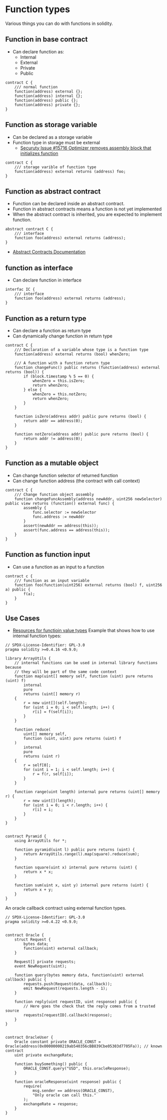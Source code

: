 # Function types

Various things you can do with functions in solidity.

## Function in base contract

- Can declare function as:
  - Internal
  - External
  - Private
  - Public

```solidity
contract C {
    /// normal function
    function(address) external {};
    function(address) internal {};
    function(address) public {};
    function(address) private {};
}
```

## Function as storage variable

- Can be declared as a storage variable
- Function type in storage must be external
  - [Securuty Issue #15716 Optimizer removes assembly block that initializes function](https://github.com/ethereum/solidity/issues/15716)

```solidity
contract C {
    /// storage varible of function type
    function(address) external returns (address) foo;
}
```


## Function as abstract contract

- Function can be declared inside an abstract contract.
- Function in abstract contracts means a function is not yet implemented
- When the abstract contract is inherited, you are expected to implement function.

```solidity
abstract contract C {
    /// interface 
    function foo(address) external returns (address);
}
```

- [Abstract Contracts Documentation](https://github.com/ethereum/solidity/blob/develop/docs/contracts/abstract-contracts.rst)

## function as interface

- Can declare function in interface

```solidity
interfac IC {
    /// interface 
    function foo(address) external returns (address);
}
```

## Function as a return type

- Can declare a function as return type
- Can dynamically change function in return type

```solidity
contract C {
    /// Declaration of a variable whose type is a function type
    function(address) external returns (bool) whenZero;

    /// A function with a function return type
    function changeFunc() public returns (function(address) external returns (bool)) {
        if (block.timestamp % 5 == 0) {
            whenZero = this.isZero;
            return whenZero;
        } else {
            whenZero = this.notZero;
            return whenZero;
        }
    }

    function isZero(address addr) public pure returns (bool) {
        return addr == address(0);
    }

    function notZero(address addr) public pure returns (bool) {
        return addr != address(0);
    }
}
```

## Function as a mutable object

- Can change function selector of returned function
- Can change function address (the contract with call context)

```solidity
contract C {
    /// Change function object assembly
    function changeFuncAssembly(address newAddr, uint256 newSelector) public view returns (function() external func) {
        assembly {
            func.selector := newSelector
            func.address := newAddr
        }
        assert(newAddr == address(this));
        assert(func.address == address(this));
    }
}
```

## Function as function input

- Can use a function as an input to a function

```solidity
contract c {
    /// function as an input variable
    function foo(function(uint256) external returns (bool) f, uint256 a) public {
        f(a);
    }
}
```

## Use Cases

- [Resources for functioin value types](https://github.com/ethereum/solidity/blob/459ad2463c409a9d746f0fc7630ff7680e6a57b1/docs/types/value-types.rst#L993)
Example that shows how to use internal function types:

```solidity
// SPDX-License-Identifier: GPL-3.0
pragma solidity >=0.4.16 <0.9.0;

library ArrayUtils {
    // internal functions can be used in internal library functions because
    // they will be part of the same code context
    function map(uint[] memory self, function (uint) pure returns (uint) f)
        internal
        pure
        returns (uint[] memory r)
    {
        r = new uint[](self.length);
        for (uint i = 0; i < self.length; i++) {
            r[i] = f(self[i]);
        }
    }

    function reduce(
        uint[] memory self,
        function (uint, uint) pure returns (uint) f
    )
        internal
        pure
        returns (uint r)
    {
        r = self[0];
        for (uint i = 1; i < self.length; i++) {
            r = f(r, self[i]);
        }
    }

    function range(uint length) internal pure returns (uint[] memory r) {
        r = new uint[](length);
        for (uint i = 0; i < r.length; i++) {
            r[i] = i;
        }
    }
}


contract Pyramid {
    using ArrayUtils for *;

    function pyramid(uint l) public pure returns (uint) {
        return ArrayUtils.range(l).map(square).reduce(sum);
    }

    function square(uint x) internal pure returns (uint) {
        return x * x;
    }

    function sum(uint x, uint y) internal pure returns (uint) {
        return x + y;
    }
}
```

An oracle callback contract using external function types.

```solidity
// SPDX-License-Identifier: GPL-3.0
pragma solidity >=0.4.22 <0.9.0;


contract Oracle {
    struct Request {
        bytes data;
        function(uint) external callback;
    }

    Request[] private requests;
    event NewRequest(uint);

    function query(bytes memory data, function(uint) external callback) public {
        requests.push(Request(data, callback));
        emit NewRequest(requests.length - 1);
    }

    function reply(uint requestID, uint response) public {
        // Here goes the check that the reply comes from a trusted source
        requests[requestID].callback(response);
    }
}


contract OracleUser {
    Oracle constant private ORACLE_CONST = Oracle(address(0x00000000219ab540356cBB839Cbe05303d7705Fa)); // known contract
    uint private exchangeRate;

    function buySomething() public {
        ORACLE_CONST.query("USD", this.oracleResponse);
    }

    function oracleResponse(uint response) public {
        require(
            msg.sender == address(ORACLE_CONST),
            "Only oracle can call this."
        );
        exchangeRate = response;
    }
}
```
